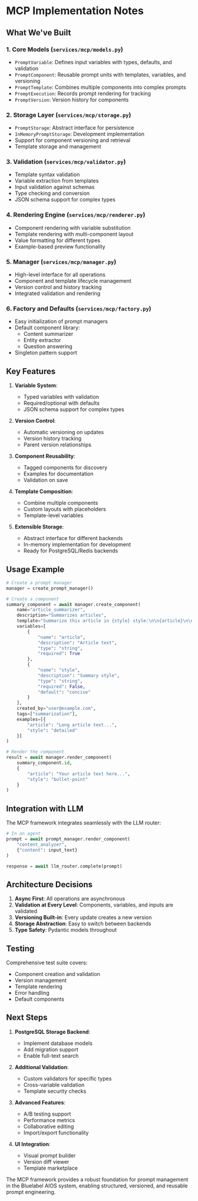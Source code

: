 # MCP Implementation Notes

## What We've Built

### 1. Core Models (`services/mcp/models.py`)
- `PromptVariable`: Defines input variables with types, defaults, and validation
- `PromptComponent`: Reusable prompt units with templates, variables, and versioning
- `PromptTemplate`: Combines multiple components into complex prompts
- `PromptExecution`: Records prompt rendering for tracking
- `PromptVersion`: Version history for components

### 2. Storage Layer (`services/mcp/storage.py`)
- `PromptStorage`: Abstract interface for persistence
- `InMemoryPromptStorage`: Development implementation
- Support for component versioning and retrieval
- Template storage and management

### 3. Validation (`services/mcp/validator.py`)
- Template syntax validation
- Variable extraction from templates
- Input validation against schemas
- Type checking and conversion
- JSON schema support for complex types

### 4. Rendering Engine (`services/mcp/renderer.py`)
- Component rendering with variable substitution
- Template rendering with multi-component layout
- Value formatting for different types
- Example-based preview functionality

### 5. Manager (`services/mcp/manager.py`)
- High-level interface for all operations
- Component and template lifecycle management
- Version control and history tracking
- Integrated validation and rendering

### 6. Factory and Defaults (`services/mcp/factory.py`)
- Easy initialization of prompt managers
- Default component library:
  - Content summarizer
  - Entity extractor
  - Question answering
- Singleton pattern support

## Key Features

1. **Variable System**:
   - Typed variables with validation
   - Required/optional with defaults
   - JSON schema support for complex types

2. **Version Control**:
   - Automatic versioning on updates
   - Version history tracking
   - Parent version relationships

3. **Component Reusability**:
   - Tagged components for discovery
   - Examples for documentation
   - Validation on save

4. **Template Composition**:
   - Combine multiple components
   - Custom layouts with placeholders
   - Template-level variables

5. **Extensible Storage**:
   - Abstract interface for different backends
   - In-memory implementation for development
   - Ready for PostgreSQL/Redis backends

## Usage Example

```python
# Create a prompt manager
manager = create_prompt_manager()

# Create a component
summary_component = await manager.create_component(
    name="article_summarizer",
    description="Summarizes articles",
    template="Summarize this article in {style} style:\n\n{article}\n\nSummary:",
    variables=[
        {
            "name": "article",
            "description": "Article text",
            "type": "string",
            "required": True
        },
        {
            "name": "style",
            "description": "Summary style",
            "type": "string",
            "required": False,
            "default": "concise"
        }
    ],
    created_by="user@example.com",
    tags=["summarization"],
    examples=[{
        "article": "Long article text...",
        "style": "detailed"
    }]
)

# Render the component
result = await manager.render_component(
    summary_component.id,
    {
        "article": "Your article text here...",
        "style": "bullet-point"
    }
)
```

## Integration with LLM

The MCP framework integrates seamlessly with the LLM router:

```python
# In an agent
prompt = await prompt_manager.render_component(
    "content_analyzer",
    {"content": input_text}
)

response = await llm_router.complete(prompt)
```

## Architecture Decisions

1. **Async First**: All operations are asynchronous
2. **Validation at Every Level**: Components, variables, and inputs are validated
3. **Versioning Built-in**: Every update creates a new version
4. **Storage Abstraction**: Easy to switch between backends
5. **Type Safety**: Pydantic models throughout

## Testing

Comprehensive test suite covers:
- Component creation and validation
- Version management
- Template rendering
- Error handling
- Default components

## Next Steps

1. **PostgreSQL Storage Backend**:
   - Implement database models
   - Add migration support
   - Enable full-text search

2. **Additional Validation**:
   - Custom validators for specific types
   - Cross-variable validation
   - Template security checks

3. **Advanced Features**:
   - A/B testing support
   - Performance metrics
   - Collaborative editing
   - Import/export functionality

4. **UI Integration**:
   - Visual prompt builder
   - Version diff viewer
   - Template marketplace

The MCP framework provides a robust foundation for prompt management in the Bluelabel AIOS system, enabling structured, versioned, and reusable prompt engineering.